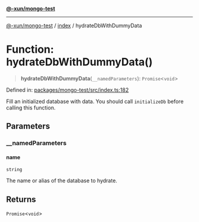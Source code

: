 [**@-xun/mongo-test**](../../README.md)

***

[@-xun/mongo-test](../../README.md) / [index](../README.md) / hydrateDbWithDummyData

# Function: hydrateDbWithDummyData()

> **hydrateDbWithDummyData**(`__namedParameters`): `Promise`\<`void`\>

Defined in: [packages/mongo-test/src/index.ts:182](https://github.com/Xunnamius/mongo-utils/blob/78da2e96c8ecb2db1e9e0e0ecca9e2e7a885109d/packages/mongo-test/src/index.ts#L182)

Fill an initialized database with data. You should call `initializeDb` before
calling this function.

## Parameters

### \_\_namedParameters

#### name

`string`

The name or alias of the database to hydrate.

## Returns

`Promise`\<`void`\>
